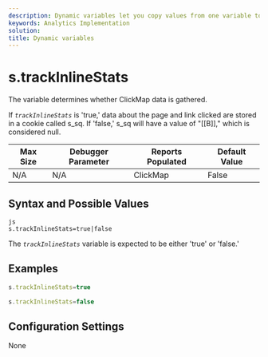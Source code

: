 ```yaml
---
description: Dynamic variables let you copy values from one variable to another without typing the full values multiple times in the image requests on your site.
keywords: Analytics Implementation
solution: 
title: Dynamic variables
---
```


# s.trackInlineStats

The  variable determines whether ClickMap data is gathered.

If *`trackInlineStats`* is 'true,' data about the page and link clicked are stored in a cookie called s_sq. If 'false,' s_sq will have a value of "[[B]]," which is considered null.

|  Max Size  | Debugger Parameter  | Reports Populated  | Default Value  |
|---|---|---|---|
|  N/A  | N/A  | ClickMap  | False  |

## Syntax and Possible Values

```
js
s.trackInlineStats=true|false

```

The *`trackInlineStats`* variable is expected to be either 'true' or 'false.'

## Examples

```js
s.trackInlineStats=true
```

```js
s.trackInlineStats=false
```

## Configuration Settings

None 
